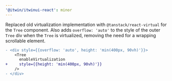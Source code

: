 ```yaml
---
'@itwin/itwinui-react': minor
---
```


Replaced old virtualization implementation with `@tanstack/react-virtual` for the `Tree` component. Also adds `overflow: 'auto'` to the style of the outer `Tree` div when the `Tree` is virtualized, removing the need for a wrapping scrollable element.

```diff
- <div style={{overflow: 'auto', height: 'min(400px, 90vh)'}}>
    <Tree
      enableVirtualization
+     style={{height: 'min(400px, 90vh)'}}
    />
- </div>
```
